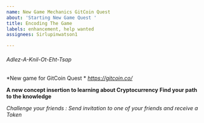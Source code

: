 ```yaml
---
name: New Game Mechanics GitCoin Quest
about: 'Starting New Game Quest '
title: Encoding The Game
labels: enhancement, help wanted
assignees: Sirlupinwatson1

---
```


###### Adlez-A-Knil-Ot-Eht-Tsap 

*New game for GitCoin Quest *
_https://gitcoin.co/_

**A new concept insertion to learning about Cryptocurrency**
**Find your path to the knowledge**

_Challenge your friends : Send invitation to one of your friends and receive a Token_
